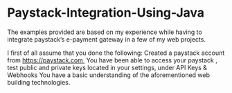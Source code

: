# Paystack-Integration-Using-Java
The examples provided are based on my experience while having to integrate paystack’s e-payment gateway in a few of my web  projects.

I first of all assume that you done the following:
Created a paystack account from https://paystack.com 
You have been able to access your paystack , test public and private keys located in your settings, under API Keys & Webhooks
You have a basic understanding of the aforementioned web building technologies.
